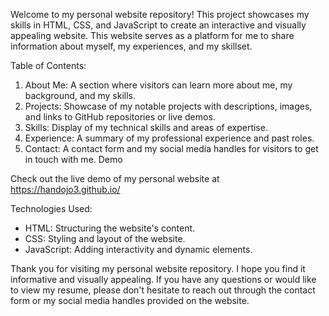 Welcome to my personal website repository! This project showcases my skills in HTML, CSS, and JavaScript to create an interactive and visually appealing website. This website serves as a platform for me to share information about myself, my experiences, and my skillset.

Table of Contents: 

1. About Me: A section where visitors can learn more about me, my background, and my skills.
2. Projects: Showcase of my notable projects with descriptions, images, and links to GitHub repositories or live demos.
3. Skills: Display of my technical skills and areas of expertise.
4. Experience: A summary of my professional experience and past roles.
5. Contact: A contact form and my social media handles for visitors to get in touch with me.
Demo

Check out the live demo of my personal website at https://handojo3.github.io/

Technologies Used:
- HTML: Structuring the website's content.
- CSS: Styling and layout of the website.
- JavaScript: Adding interactivity and dynamic elements.

Thank you for visiting my personal website repository. I hope you find it informative and visually appealing. If you have any questions or would like to view my resume, please don't hesitate to reach out through the contact form or my social media handles provided on the website.

